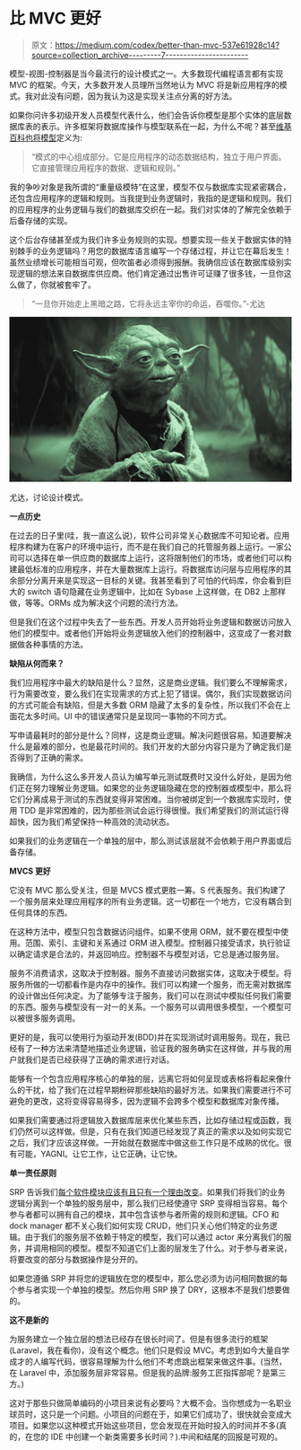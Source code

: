 # 比 MVC 更好

> 原文：<https://medium.com/codex/better-than-mvc-537e61928c14?source=collection_archive---------7----------------------->

模型-视图-控制器是当今最流行的设计模式之一。大多数现代编程语言都有实现 MVC 的框架。今天，大多数开发人员理所当然地认为 MVC 将是新应用程序的模式。我对此没有问题，因为我认为这是实现关注点分离的好方法。

如果你问许多初级开发人员模型代表什么，他们会告诉你模型是那个实体的底层数据库表的表示。许多框架将数据库操作与模型联系在一起，为什么不呢？甚至[维基百科也将模型](https://en.wikipedia.org/wiki/Model%E2%80%93view%E2%80%93controller)定义为:

> “模式的中心组成部分。它是应用程序的动态数据结构，独立于用户界面。它直接管理应用程序的数据、逻辑和规则。”

我的争吵对象是我所谓的“重量级模特”在这里，模型不仅与数据库实现紧密耦合，还包含应用程序的逻辑和规则。当我提到业务逻辑时，我指的是逻辑和规则。我们的应用程序的业务逻辑与我们的数据库交织在一起。我们对实体的了解完全依赖于后备存储的实现。

这个后台存储甚至成为我们许多业务规则的实现。想要实现一些关于数据实体的特别棘手的业务逻辑吗？用您的数据库语言编写一个存储过程，并让它在幕后发生！虽然业绩增长可能相当可观，但吹笛者必须得到报酬。我确信应该在数据库级别实现逻辑的想法来自数据库供应商。他们肯定通过出售许可证赚了很多钱，一旦你这么做了，你就被套牢了。

> “一旦你开始走上黑暗之路，它将永远主宰你的命运，吞噬你。”-尤达

![](img/ea33f20d1fbb9d2f01e3295fc4ba868a.png)

尤达，讨论设计模式。

**一点历史**

在过去的日子里(哇，我一直这么说)，软件公司非常关心数据库不可知论者。应用程序构建为在客户的环境中运行，而不是在我们自己的托管服务器上运行。一家公司可以选择在单一供应商的数据库上运行，这将限制他们的市场，或者他们可以构建最低标准的应用程序，并在大量数据库上运行。将数据库访问层与应用程序的其余部分分离开来是实现这一目标的关键。我甚至看到了可怕的代码库，你会看到巨大的 switch 语句隐藏在业务逻辑中，比如在 Sybase 上这样做，在 DB2 上那样做，等等。ORMs 成为解决这个问题的流行方法。

但是我们在这个过程中失去了一些东西。开发人员开始将业务逻辑和数据访问放入他们的模型中。或者他们开始将业务逻辑放入他们的控制器中，这变成了一套对数据做各种事情的方法。

**缺陷从何而来？**

我们应用程序中最大的缺陷是什么？显然，这是商业逻辑。我们要么不理解需求，行为需要改变，要么我们在实现需求的方式上犯了错误。偶尔，我们实现数据访问的方式可能会有缺陷，但是大多数 ORM 隐藏了太多的复杂性，所以我们不会在上面花太多时间。UI 中的错误通常只是呈现同一事物的不同方式。

写申请最耗时的部分是什么？同样，这是商业逻辑。解决问题很容易。知道要解决什么是最难的部分，也是最花时间的。我们开发的大部分内容只是为了确定我们是否得到了正确的需求。

我确信，为什么这么多开发人员认为编写单元测试既费时又没什么好处，是因为他们正在努力理解业务逻辑。如果您的业务逻辑隐藏在您的控制器或模型中，那么将它们分离成易于测试的东西就变得非常困难。当你被绑定到一个数据库实现时，使用 TDD 是非常困难的，因为那些测试会运行得很慢。我们希望我们的测试运行得超快，因为我们希望保持一种高效的流动状态。

如果我们的业务逻辑在一个单独的层中，那么测试该层就不会依赖于用户界面或后备存储。

**MVCS 更好**

它没有 MVC 那么受关注，但是 MVCS 模式更胜一筹。S 代表服务。我们构建了一个服务层来处理应用程序的所有业务逻辑。这一切都在一个地方，它没有耦合到任何具体的东西。

在这种方法中，模型只包含数据访问组件。如果不使用 ORM，就不要在模型中使用。范围、索引、主键和关系通过 ORM 进入模型。控制器只接受请求，执行验证以确定请求是合法的，并返回响应。控制器不与模型对话，它总是通过服务层。

服务不消费请求，这取决于控制器。服务不直接访问数据实体，这取决于模型。将服务所做的一切都看作是内存中的操作。我们可以构建一个服务，而无需对数据库的设计做出任何决定。为了能够专注于服务，我们可以在测试中模拟任何我们需要的东西。服务与模型没有一对一的关系。一个服务可以调用很多模型，一个模型可以被很多服务调用。

更好的是，我可以使用行为驱动开发(BDD)并在实现测试时调用服务。现在，我已经有了一种方法来清楚地描述业务逻辑，验证我的服务确实在这样做，并与我的用户就我们是否已经获得了正确的需求进行对话。

能够有一个包含应用程序核心的单独的层，远离它将如何呈现或表格将看起来像什么的干扰，给了我们在过程早期粉碎那些缺陷的最好方法。如果我们需要进行不可避免的更改，这将变得容易得多，因为逻辑不会跨多个模型和数据库对象传播。

如果我们需要通过将逻辑放入数据库层来优化某些东西，比如存储过程或函数，我们仍然可以这样做。但是，只有在我们知道已经发现了真正的需求以及如何实现它之后，我们才应该这样做。一开始就在数据库中做这些工作只是不成熟的优化。很有可能，YAGNI。让它工作，让它正确，让它快。

**单一责任原则**

SRP 告诉我们[每个软件模块应该有且只有一个理由改变](https://blog.cleancoder.com/uncle-bob/2014/05/08/SingleReponsibilityPrinciple.html)。如果我们将我们的业务逻辑分离到一个单独的服务层中，那么我们已经使遵守 SRP 变得相当容易。每个参与者都可以拥有自己的模块，其中包含该参与者所需的规则和逻辑。CFO 和 dock manager 都不关心我们如何实现 CRUD，他们只关心他们特定的业务逻辑。由于我们的服务层不依赖于特定的模型，我们可以通过 actor 来分离我们的服务，并调用相同的模型。模型不知道它们上面的层发生了什么。对于参与者来说，将要改变的部分与数据操作是分开的。

如果您遵循 SRP 并将您的逻辑放在您的模型中，那么您必须为访问相同数据的每个参与者实现一个单独的模型。然后你用 SRP 换了 DRY，这根本不是我们想要做的。

**这不是新的**

为服务建立一个独立层的想法已经存在很长时间了。但是有很多流行的框架(Laravel，我在看你)，没有这个概念。他们只是假设 MVC。考虑到如今大量自学成才的人编写代码，很容易理解为什么他们不考虑跳出框架来做这件事。(当然，在 Laravel 中，添加服务层非常容易。但是我的品牌:服务工匠指挥部呢？是第三方。)

这对于那些只做简单编码的小项目来说有必要吗？大概不会。当你想成为一名职业球员时，这只是一个问题。小项目的问题在于，如果它们成功了，很快就会变成大项目。如果您以这种模式开始这些项目，您会发现在开始时投入的时间并不多(真的，在您的 IDE 中创建一个新类需要多长时间？).中间和结尾的回报是可观的。